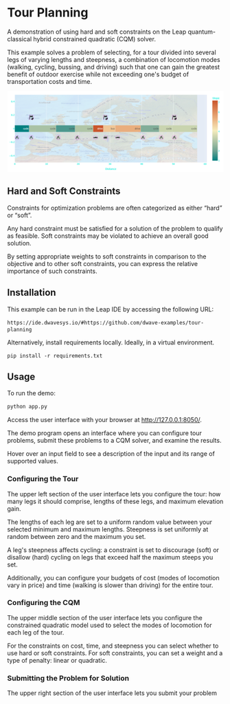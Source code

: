 # Tour Planning

A demonstration of using hard and soft constraints on the Leap quantum-classical
hybrid constrained quadratic (CQM) solver.

This example solves a problem of selecting, for a tour divided into several legs
of varying lengths and steepness, a combination of locomotion modes (walking,
cycling, bussing, and driving) such that one can gain the greatest benefit of
outdoor exercise while not exceeding one's budget of transportation costs and time.  

![Example Solution](assets/example_space_graph.png)

## Hard and Soft Constraints

Constraints for optimization problems are often categorized as either “hard” or
“soft”.

Any hard constraint  must be satisfied for a solution of the problem to qualify
as feasible. Soft constraints may be violated to achieve an overall good solution.

By setting appropriate weights to soft constraints in comparison to the objective
and to other soft constraints, you can express the relative importance of such
constraints.

## Installation

This example can be run in the Leap IDE by accessing the following URL:

    https://ide.dwavesys.io/#https://github.com/dwave-examples/tour-planning


Alternatively, install requirements locally. Ideally, in a virtual environment.

    pip install -r requirements.txt

## Usage

To run the demo:

```bash
python app.py
```

Access the user interface with your browser at http://127.0.0.1:8050/.

The demo program opens an interface where you can configure tour
problems, submit these problems to a CQM solver, and examine the results.

Hover over an input field to see a description of the input and its range of
supported values.

### Configuring the Tour

The upper left section of the user interface lets you configure the tour: how 
many legs it should comprise, lengths of these legs, and maximum elevation gain.

The lengths of each leg are set to a uniform random value between your selected
minimum and maximum lengths. Steepness is set uniformly at random between zero
and the maximum you set.

A leg's steepness affects cycling: a constraint is set to discourage (soft) or
disallow (hard) cycling on legs that exceed half the maximum steeps you set.

Additionally, you can configure your budgets of cost (modes of locomotion
vary in price) and time (walking is slower than driving) for the entire tour.

### Configuring the CQM

The upper middle section of the user interface lets you configure the constrained
quadratic model used to select the modes of locomotion for each leg of the tour.

For the constraints on cost, time, and steepness you can select whether to
use hard or soft constraints. For soft constraints, you can set a weight and
a type of penalty: linear or quadratic.

### Submitting the Problem for Solution

The upper right section of the user interface lets you submit your problem
